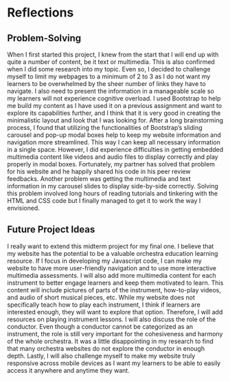 # **Reflections**

## Problem-Solving
When I first started this project, I knew from the start that I will end up with quite a number of content, be it text or multimedia. This is also confirmed when I did some research into my topic. Even so, I decided to challenge myself to limit my webpages to a minimum of 2 to 3 as I do not want my learners to be overwhelmed by the sheer number of links they have to navigate. I also need to present the information in a manageable scale so my learners will not experience cognitive overload. I used Bootstrap to help me build my content as I have used it on a previous assignment and want to explore its capabilities further, and I think that it is very good in creating the minimalistic layout and look that I was looking for. After a long brainstorming process, I found that utilizing the functionalities of Bootstrap’s sliding carousel and pop-up modal boxes help to keep my website information and navigation more streamlined. This way I can keep all necessary information in a single space. However, I did experience difficulties in getting embedded multimedia content like videos and audio files to display correctly and play properly in modal boxes. Fortunately, my partner has solved that problem for his website and he happily shared his code in his peer review feedbacks. Another problem was getting the multimedia and text information in my carousel slides to display side-by-side correctly. Solving this problem involved long hours of reading tutorials and tinkering with the HTML and CSS code but I finally managed to get it to work the way I envisioned.

## Future Project Ideas
I really want to extend this midterm project for my final one. I believe that my website has the potential to be a valuable orchestra education learning resource. If I focus in developing my Javascript code, I can make my website to have more user-friendly navigation and to use more interactive multimedia assessments. I will also add more multimedia content for each instrument to better engage learners and keep them motivated to learn. This content will include pictures of parts of the instrument, how-to-play videos, and audio of short musical pieces, etc. While my website does not specifically teach how to play each instrument, I think if learners are interested enough, they will want to explore that option. Therefore, I will add resources on playing instrument lessons. I will also discuss the role of the conductor. Even though a conductor cannot be categorized as an instrument, the role is still very important for the cohesiveness and harmony of the whole orchestra. It was a little disappointing in my research to find that many orchestra websites do not explore the conductor in enough depth. Lastly, I will also challenge myself to make my website truly responsive across mobile devices as I want my learners to be able to easily access it anywhere and anytime they want.
